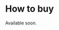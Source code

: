 # How to buy

Available soon.

<!Our Reggaeton Punks Stars collection lives in Polygon. To buy in this blockchain there are 3 main methods.

## Regular (directly from Opensea)

* Rapidez del proceso

## Binance

## Credit card >


